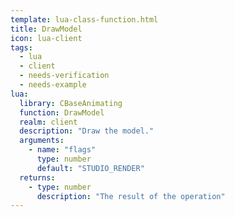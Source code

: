 ```yaml
---
template: lua-class-function.html
title: DrawModel
icon: lua-client
tags:
  - lua
  - client
  - needs-verification
  - needs-example
lua:
  library: CBaseAnimating
  function: DrawModel
  realm: client
  description: "Draw the model."
  arguments:
    - name: "flags"
      type: number
      default: "STUDIO_RENDER"
  returns:
    - type: number
      description: "The result of the operation"
---
```

